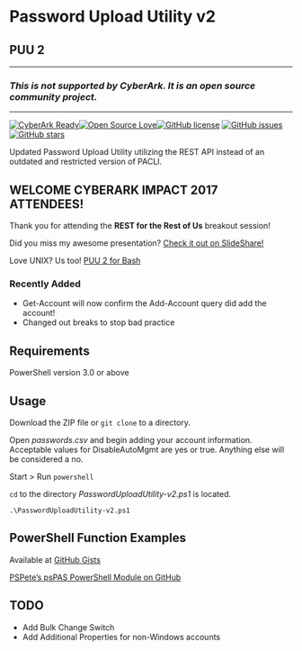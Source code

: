 # Password Upload Utility v2
## PUU 2

---

### **_This is not supported by CyberArk.  It is an open source community project._**

---

[![CyberArk Ready](https://img.shields.io/badge/CyberArk-ready-blue.svg)](https://www.cyberark.com)[![Open Source Love](https://badges.frapsoft.com/os/v1/open-source.svg?v=103)](https://github.com/ellerbrock/open-source-badges/)[![GitHub license](https://img.shields.io/badge/license-MIT-blue.svg)](https://raw.githubusercontent.com/infamousjoeg/PasswordUploadUtility-v2/master/LICENSE.md)
[![GitHub issues](https://img.shields.io/github/issues/infamousjoeg/PasswordUploadUtility-v2.svg)](https://github.com/infamousjoeg/PasswordUploadUtility-v2/issues)[![GitHub stars](https://img.shields.io/github/stars/infamousjoeg/PasswordUploadUtility-v2.svg)](https://github.com/infamousjoeg/PasswordUploadUtility-v2/stargazers)

Updated Password Upload Utility utilizing the REST API instead of an outdated and restricted version of PACLI.

## WELCOME CYBERARK IMPACT 2017 ATTENDEES!

Thank you for attending the **REST for the Rest of Us** breakout session!

Did you miss my awesome presentation?  [Check it out on SlideShare!](https://www.slideshare.net/JoeGarciaCISSP/cyberark-impact-2017-rest-for-the-rest-of-us)

Love UNIX?  Us too!  [PUU 2 for Bash](https://github.com/infamousjoeg/PasswordUploadUtility-bash-v2)

### Recently Added

* Get-Account will now confirm the Add-Account query did add the account!
* Changed out breaks to stop bad practice

## Requirements

PowerShell version 3.0 or above

## Usage

Download the ZIP file or ```git clone``` to a directory.

Open _passwords.csv_ and begin adding your account information.  Acceptable values for DisableAutoMgmt are yes or true.  Anything else will be considered a no.

Start > Run ```powershell```

```cd``` to the directory _PasswordUploadUtility-v2.ps1_ is located.

```.\PasswordUploadUtility-v2.ps1```

## PowerShell Function Examples

Available at [GitHub Gists](https://gist.github.com/infamousjoeg/9fd1ae60cdea88ac18dbbc49cf2bfe34)

[PSPete’s psPAS PowerShell Module on GitHub](https://github.com/pspete/psPAS)

## TODO 

* Add Bulk Change Switch
* Add Additional Properties for non-Windows accounts
